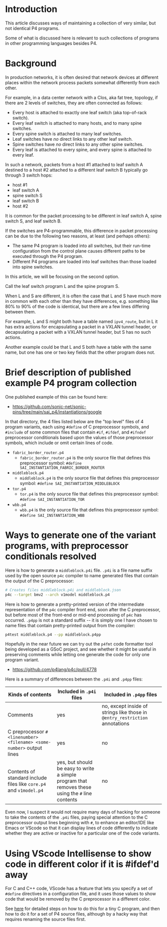 # Introduction

This article discusses ways of maintaining a collection of very
similar, but not identical P4 programs.

Some of what is discussed here is relevant to such collections of
programs in other programming languages besides P4.


# Background

In production networks, it is often desired that network devices at
different places within the network process packets somewhat
differently from each other.

For example, in a data center network with a Clos, aka fat tree,
topology, if there are 2 levels of switches, they are often connected
as follows:

+ Every host is attached to exactly one leaf switch (aka top-of-rack
  switch).
+ Every leaf switch is attached to many hosts, and to many spine
  switches.
+ Every spine switch is attached to many leaf switches.
+ Leaf switches have _no_ direct links to any other leaf switch.
+ Spine switches have _no_ direct links to any other spine switches.
+ Every leaf is attached to every spine, and every spine is attached
  to every leaf.

In such a network, packets from a host #1 attached to leaf switch A
destined to a host #2 attached to a different leaf switch B typically
go through 3 switch hops:

+ host #1
+ leaf switch A
+ spine switch S
+ leaf switch B
+ host #2

It is common for the packet processing to be different in leaf switch
A, spine switch S, and leaf switch B.

If the switches are P4-programmable, this difference in packet
processing can be due to the following two reasons, at least (and
perhaps others):

+ The same P4 program is loaded into all switches, but their run-time
  configuration from the control plane causes different paths to be
  executed through the P4 program.
+ Different P4 programs are loaded into leaf switches than those
  loaded into spine switches.

In this article, we will be focusing on the second option.

Call the leaf switch program L and the spine program S.

When L and S are different, it is often the case that L and S have
much more in common with each other than they have differences,
e.g. something like 80% to 90% of the code is identical, but there are
a few lines differing between them.

For example, L and S might both have a table named `ipv4_route`, but
in L it has extra actions for encapsulating a packet in a VXLAN tunnel
header, or decapsulating a packet with a VXLAN tunnel header, but S
has no such actions.

Another example could be that L and S both have a table with the same
name, but one has one or two key fields that the other program does
not.


# Brief description of published example P4 program collection

One published example of this can be found here:

+ https://github.com/sonic-net/sonic-pins/tree/main/sai_p4/instantiations/google

In that directory, the 4 files listed below are the "top level" files
of 4 program variants, each using `#define` of C preprocessor symbols,
and `#include` of some common files that contain `#if`, `#ifdef`, and
`#ifndef` preprocessor conditionals based upon the values of those
preprocessor symbols, which include or omit certain lines of code.

+ `fabric_border_router.p4`
  + `fabric_border_router.p4` is the only source file that defines
    this preprocessor symbol: `#define SAI_INSTANTIATION_FABRIC_BORDER_ROUTER`
+ `middleblock.p4`
  + `middleblock.p4` is the only source file that defines this
    preprocessor symbol: `#define SAI_INSTANTIATION_MIDDLEBLOCK`
+ `tor.p4`
  + `tor.p4` is the only source file that defines this
    preprocessor symbol: `#define SAI_INSTANTIATION_TOR`
+ `wbb.p4`
  + `wbb.p4` is the only source file that defines this
    preprocessor symbol: `#define SAI_INSTANTIATION_WBB`


# Ways to generate one of the variant programs, with preprocessor conditionals resolved

Here is how to generate a `middleblock.p4i` file.  `.p4i` is a file
name suffix used by the open source `p4c` compiler to name generated
files that contain the output of the C preprocessor:

```bash
# Creates files middleblock.p4i and middleblock.json
p4c --target bmv2 --arch v1model middleblock.p4
```

Here is how to generate a pretty-printed version of the intermediate
representation of the `p4c` compiler front end, soon after the C
preprocessor, but before most of the front-end or mid-end processing
of `p4c` has occurred.  `.p4pp` is not a standard suffix -- it is
simply one I have chosen to name files that contain pretty-printed
output from the compiler:

```bash
p4test middleblock.p4 --pp middleblock.p4pp
```

Hopefully in the near future we can try out the `p4fmt` code formatter
tool being developed as a GSoC project, and see whether it might be
useful in preserving comments while letting one generate the code for
only one program variant.

+ https://github.com/p4lang/p4c/pull/4778

Here is a summary of differences between the `.p4i` and `.p4pp` files:

| Kinds of contents | Included in `.p4i` files | Included in `.p4pp` files |
| ----------------- | ------------------------ | ------------------------- |
| Comments | yes | no, except inside of strings like those in `@entry_restriction` annotations |
| C preprocessor `# <linenumber> <filename> <some-number>` output lines | yes | no |
| Contents of standard include files like `core.p4` and `v1model.p4` | yes, but should be easy to write a simple program that removes these using the `#` line contents | no |

Even now, I suspect it would not require many days of hacking for
someone to take the contents of the `.p4i` files, paying special
attention to the C preprocessor output lines beginning with `#`, to
enhance an editor/IDE like Emacs or VScode so that it can display
lines of code differently to indicate whether they are active or
inactive for a particular one of the code variants.


# Using VScode Intellisense to show code in different color if it is #ifdef'd away

For C and C++ code, VScode has a feature that lets you specify a set
of `#define` directives in a configuration file, and it uses those
values to show code that would be removed by the C preprocessor in a
different color.

See [here](../vscode-preproc-highlighting/README.md) for detailed
steps on how to do this for a tiny C program, and then how to do it
for a set of P4 source files, although by a hacky way that requires
renaming the source files first.
